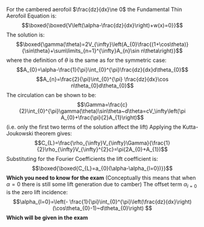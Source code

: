 For the cambered aerofoil $\frac{dz}{dx}\ne 0$ the Fundamental Thin Aerofoil Equation is:
$$\boxed{\boxed{V\left(\alpha-\frac{dz}{dx}\right)+w(x)=0}}$$
The solution is: 
$$\boxed{\gamma(\theta)=2V_{\infty}\left(A_{0}\frac{(1+\cos\theta)}{\sin\theta}+\sum\limits_{n=1}^{\infty}A_{n}\sin n\theta\right)}$$
where the definition of $\theta$ is the same as for the symmetric case:
$$A_{0}=\alpha-\frac{1}{\pi}\int_{0}^{\pi}\frac{dz}{dx}d\theta_{0}$$
$$A_{n}=\frac{2}{\pi}\int_{0}^{\pi} \frac{dz}{dx}\cos n\theta_{0}d\theta_{0}$$
The circulation can be shown to be:
$$\Gamma=\frac{c}{2}\int_{0}^{\pi}\gamma(\theta)\sin\theta~d\theta=cV_\infty\left(\pi A_{0}+\frac{\pi}{2}A_{1}\right)$$
(i.e. only the first two terms of the solution affect the lift)
Applying the Kutta-Joukowski theorem gives:
$$C_{L}=\frac{\rho_{\infty}V_{\infty}\Gamma}{\frac{1}{2}\rho_{\infty}V_{\infty}^{2}c}=\pi(2A_{0}+A_{1})$$
Substituting for the Fourier Coefficients the lift coefficient is:
$$\boxed{\boxed{C_{L}=a_{0}(\alpha-\alpha_{l=0})}}$$
**Which you need to know for the exam**
(Conceptually this means that when $\alpha=0$ there is still some lift generation due to camber)
The offset term $\alpha_{l=0}$ is the zero lift incidence:
$$\alpha_{l=0}=\left(- \frac{1}{\pi}\int_{0}^{\pi}\left(\frac{dz}{dx}\right)(\cos\theta_{0}-1)~d\theta_{0}\right)
$$
**Which will be given in the exam**
